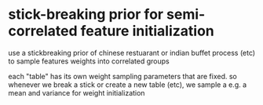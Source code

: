 # stick-breaking prior for semi-correlated feature initialization

use a stickbreaking prior of chinese restuarant or indian buffet process (etc) to sample features weights into correlated groups

each "table" has its own weight sampling parameters that are fixed. so whenever we break a stick or create a new table (etc), we sample a 
e.g. a mean and variance for weight initialization
